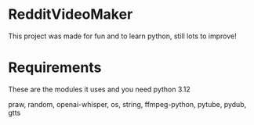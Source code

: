 # RedditVideoMaker
This project was made for fun and to learn python, still lots to improve!

# Requirements 

These are the modules it uses and you need python 3.12 

praw, random, openai-whisper, os, string, ffmpeg-python, pytube, pydub, gtts

